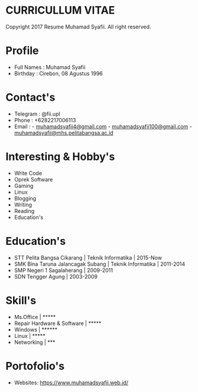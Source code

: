 # CURRICULLUM VITAE
Copyright 2017 Resume Muhamad Syafii. All right reserved.


# Profile
- Full Names : Muhamad Syafii
- Birthday : Cirebon, 08 Agustus 1996

# Contact's
- Telegram        : @fii.upl 
- Phone           : +6282217006113
- Email           : - muhamadsyafii4@gmail.com
                    - muhamadsyafii100@gmail.com
                    - muhamadsyafii@mhs.pelitabangsa.ac.id

# Interesting & Hobby's

- Write Code
- Oprek Software
- Gaming
- Linux
- Blogging
- Writing
- Reading
- Education's

# Education's
- STT Pelita Bangsa Cikarang | Teknik Informatika | 2015-Now
- SMK Bina Taruna Jalancagak Subang | Teknik Informatika | 2011-2014
- SMP Negeri 1 Sagalaherang | 2009-2011
- SDN Tengger Agung | 2003-2009

# Skill's

- Ms.Office | *****
- Repair Hardware & Software | *****
- Windows | ******
- Linux | *****
- Networking | ***

# Portofolio's
- Websites: https://www.muhamadsyafii.web.id/

# 
